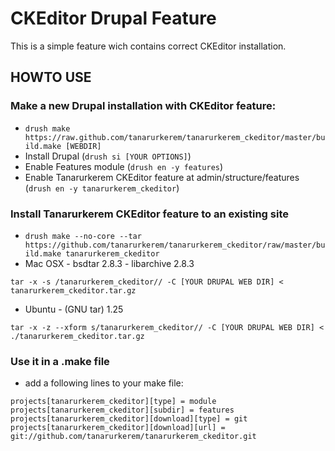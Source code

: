 CKEditor Drupal Feature
=======================

This is a simple feature wich contains correct CKEditor installation.

HOWTO USE
---------

### Make a new Drupal installation with CKEditor feature:

* `drush make https://raw.github.com/tanarurkerem/tanarurkerem_ckeditor/master/build.make [WEBDIR]`
* Install Drupal (`drush si [YOUR OPTIONS]`)
* Enable Features module (`drush en -y features`)
* Enable Tanarurkerem CKEditor feature at admin/structure/features (`drush en -y tanarurkerem_ckeditor`)

### Install Tanarurkerem CKEditor feature to an existing site

* `drush make --no-core --tar https://github.com/tanarurkerem/tanarurkerem_ckeditor/raw/master/build.make tanarurkerem_ckeditor`
* Mac OSX - bsdtar 2.8.3 - libarchive 2.8.3

 `tar -x -s /tanarurkerem_ckeditor// -C [YOUR DRUPAL WEB DIR] < tanarurkerem_ckeditor.tar.gz`

* Ubuntu - (GNU tar) 1.25

 `tar -x -z --xform s/tanarurkerem_ckeditor// -C [YOUR DRUPAL WEB DIR] < ./tanarurkerem_ckeditor.tar.gz`

### Use it in a .make file

* add a following lines to your make file:

```
projects[tanarurkerem_ckeditor][type] = module
projects[tanarurkerem_ckeditor][subdir] = features
projects[tanarurkerem_ckeditor][download][type] = git
projects[tanarurkerem_ckeditor][download][url] = git://github.com/tanarurkerem/tanarurkerem_ckeditor.git
```
